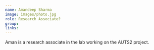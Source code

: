 ```yaml
---
name: Amandeep Sharma
image: images/photo.jpg
role: Research Associate?
group: 
links:
---
```


Aman is a research associate in the lab working on the AUTS2 project.
